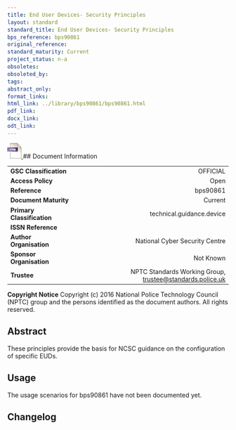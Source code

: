 ```yaml
---
title: End User Devices- Security Principles
layout: standard
standard_title: End User Devices- Security Principles
bps_reference: bps90861
original_reference: 
standard_maturity: Current
project_status: n-a
obsoletes: 
obsoleted_by: 
tags: 
abstract_only:
format_links:
html_link: ../library/bps90861/bps90861.html
pdf_link: 
docx_link: 
odt_link: 
---
```


<a target="_blank" href="../library/bps90861/bps90861.html">
    <img src="../images/html@0.5x.png" alt="html link" title="html link" style="max-height:35px;">
</a>
## Document Information

|||
| :------- | ------: |
| **GSC Classification**     | OFFICIAL |
| **Access Policy**          | Open |
| **Reference**              | bps90861  |
| **Document Maturity**      | Current |
| **Primary Classification** | technical.guidance.device |
| **ISSN Reference**         |  |
| **Author Organisation**    |National Cyber Security Centre|
| **Sponsor Organisation**   |Not Known|
| **Trustee**                | NPTC Standards Working Group, <a href="mailto:trustee@standards.police.uk?subject=bps90861 End User Devices- Security Principles">trustee@standards.police.uk |

**Copyright Notice**
Copyright (c) 2016 National Police Technology Council (NPTC) group and the persons identified as the document authors. All rights reserved.

## Abstract
These principles provide the basis for NCSC guidance on the configuration of specific EUDs.
        
## Usage
The usage scenarios for bps90861 have not been documented yet.

## Changelog


